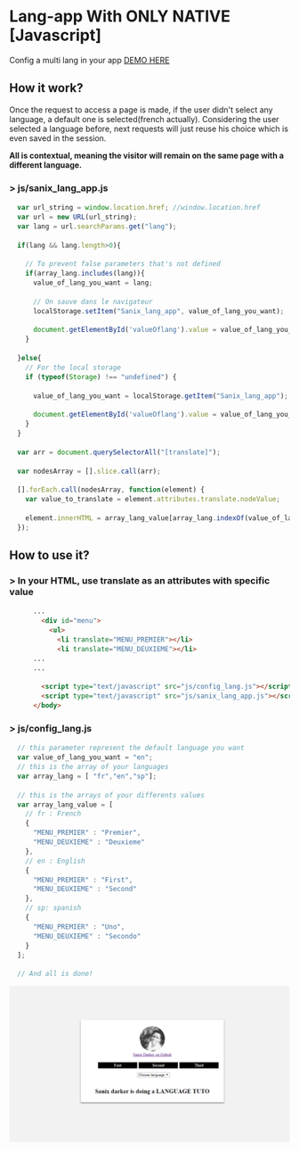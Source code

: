 # Lang-app With **ONLY NATIVE** [Javascript]
Config a multi lang in your app <a href="https://sanix-darker.github.io/Lang-app/JS/">DEMO HERE</a>

## How it work?
Once the request to access a page is made, if the user didn't select any language, a default one is selected(french actually). Considering the user selected a language before, next requests will just reuse his choice which is even saved in the session.

**All is contextual, meaning the visitor will remain on the same page with a different language.**
### > js/sanix_lang_app.js
```js
  var url_string = window.location.href; //window.location.href
  var url = new URL(url_string);
  var lang = url.searchParams.get("lang");

  if(lang && lang.length>0){

    // To prevent false parameters that's not defined
    if(array_lang.includes(lang)){
      value_of_lang_you_want = lang;

      // On sauve dans le navigateur
      localStorage.setItem("Sanix_lang_app", value_of_lang_you_want);

      document.getElementById('valueOflang').value = value_of_lang_you_want;
    }
    
  }else{
    // For the local storage
    if (typeof(Storage) !== "undefined") {
         
      value_of_lang_you_want = localStorage.getItem("Sanix_lang_app");

      document.getElementById('valueOflang').value = value_of_lang_you_want;
    }
  }

  var arr = document.querySelectorAll("[translate]");

  var nodesArray = [].slice.call(arr);

  [].forEach.call(nodesArray, function(element) {
    var value_to_translate = element.attributes.translate.nodeValue;

    element.innerHTML = array_lang_value[array_lang.indexOf(value_of_lang_you_want)][value_to_translate];
  });

```
## How to use it?

### > In your HTML, use translate as an attributes with specific value
```html
      ...
        <div id="menu">
          <ul>
            <li translate="MENU_PREMIER"></li>
            <li translate="MENU_DEUXIEME"></li>
      ...
      ...
    
        <script type="text/javascript" src="js/config_lang.js"></script>
        <script type="text/javascript" src="js/sanix_lang_app.js"></script>
      </body>
```
### > js/config_lang.js
```js
  // this parameter represent the default language you want
  var value_of_lang_you_want = "en";
  // this is the array of your languages
  var array_lang = [ "fr","en","sp"];

  // this is the arrays of your differents values
  var array_lang_value = [
    // fr : French
    {
      "MENU_PREMIER" : "Premier",
      "MENU_DEUXIEME" : "Deuxieme"
    },
    // en : English
    {
      "MENU_PREMIER" : "First",
      "MENU_DEUXIEME" : "Second"
    },
    // sp: spanish
    {
      "MENU_PREMIER" : "Uno",
      "MENU_DEUXIEME" : "Secondo"
    }
  ];

  // And all is done!
```
<img src="img/capture.png" >
